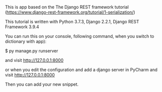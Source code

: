 This is app based on the The Django REST framework tutorial 
(https://www.django-rest-framework.org/tutorial/1-serialization/)

This tutorial is written with Python 3.7.3, Django 2.2.1, Django REST Framework 3.9.4

You can run this on your console, following command, when you switch to dictionary with app):

$ py manage.py runserver

and visit http://127.0.0.1:8000

or when you edit the configuration and add a django server in PyCharm and visit http://127.0.0.1:8000

Then you can add your new snippet.